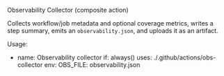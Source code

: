 Observability Collector (composite action)

Collects workflow/job metadata and optional coverage metrics, writes a step summary, emits an `observability.json`, and uploads it as an artifact.

Usage:

- name: Observability collector
  if: always()
  uses: ./.github/actions/obs-collector
  env:
    OBS_FILE: observability.json
